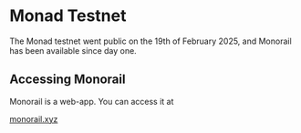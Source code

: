 # Monad Testnet

The Monad testnet went public on the 19th of February 2025, and Monorail has been available since day one.

## Accessing Monorail

Monorail is a web-app. You can access it at

[monorail.xyz](https://monorail.xyz)

